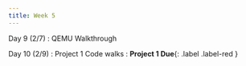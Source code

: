 ```yaml
---
title: Week 5
---
```


Day 9 (2/7)
: QEMU Walkthrough

Day 10 (2/9)
: Project 1 Code walks
: **Project 1 Due**{: .label .label-red }

